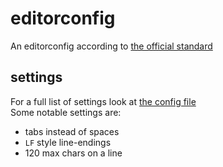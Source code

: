 # editorconfig
An editorconfig according to [the official standard](https://editorconfig.org)

## settings
For a full list of settings look at [the config file](https://github.com/Bloomdex/editorconfig/blob/master/.editorconfig)  
Some notable settings are:
- tabs instead of spaces
- `LF` style line-endings
- 120 max chars on a line

